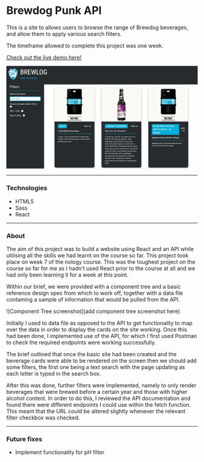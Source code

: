# Brewdog Punk API

This is a site to allows users to browse the range of Brewdog beverages, and allow them to apply various search filters.

The timeframe allowed to complete this project was one week.

[Check out the live demo here!](https://jasenscode.github.io/punk-api/)

![PunkAPI screenshot](https://github.com/jasenscode/punk-api/blob/main/src/assets/images/punk-api-screenshot.JPG?raw=true)
____________
### Technologies

- HTML5
- Sass
- React
_____
### About

The aim of this project was to build a website using React and an API while utilising all the skills we had learnt on the course so far. This project took place on week 7 of the nology course. This was the toughest project on the course so far for me as I hadn't used React prior to the course at all and we had only been learning it for a week at this point.

Within our brief, we were provided with a component tree and a basic reference design spec from which to work off, together with a data file containing a sample of information that would be pulled from the API.

![Component Tree screenshot](add component tree screenshot here)

Initially I used to data file as opposed to the API to get functionality to map over the data in order to display the cards on the site working. Once this had been done, I implemented use of the API, for which I first used Postman to check the required endpoints were working successfully.

The brief outlined that once the basic site had been created and the beverage cards were able to be rendered on the screen then we should add some filters, the first one being a text search with the page updating as each letter is typed in the search box. 

After this was done, further filters were implemented, namely to only render beverages that were brewed before a certain year and those with higher alcohol content. In order to do this, I reviewed the API documentation and found there were different endpoints I could use within the fetch function. This meant that the URL could be altered slightly whenever the relevant filter checkbox was checked.

_____
### Future fixes

- Implement functionality for pH filter
